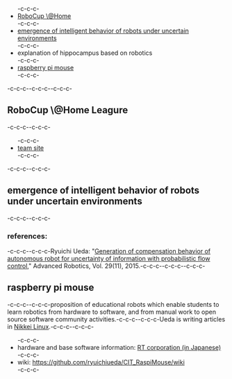 <ul>-c-c-c- <li><a href="#robocup">RoboCup \@Home</a></li>-c-c-c- <li><a href="#pfc">emergence of intelligent behavior of robots under uncertain environments</a></li>-c-c-c- <li>explanation of hippocampus based on robotics</li>-c-c-c- <li><a href="#raspimouse">raspberry pi mouse</a></li>-c-c-c-</ul>-c-c-c--c-c-c--c-c-c-<h2 id="robocup">RoboCup \@Home Leagure</h2>-c-c-c--c-c-c-<ul>-c-c-c- <li><a href="http://at-home.cit-brains.net">team site</a></li>-c-c-c-</ul>-c-c-c--c-c-c-<h2 id="pfc">emergence of intelligent behavior of robots under uncertain environments</h2>-c-c-c--c-c-c-<h3>references:</h3>-c-c-c--c-c-c-Ryuichi Ueda: "<a href="http://www.tandfonline.com/doi/abs/10.1080/01691864.2015.1009943#.Vf1cbp3tmko" target="_blank">Generation of compensation behavior of autonomous robot for uncertainty of information with probabilistic flow control</a>," Advanced Robotics, Vol. 29(11), 2015.-c-c-c--c-c-c--c-c-c-<h2 id="raspimouse">raspberry pi mouse</h2>-c-c-c--c-c-c-proposition of educational robots which enable students to learn robotics from hardware to software, and from manual work to open source software community activities.-c-c-c--c-c-c-Ueda is writing articles in <a href="http://itpro.nikkeibp.co.jp/linux/" target="_blank">Nikkei Linux</a>.-c-c-c--c-c-c-<ul>-c-c-c- <li>hardware and base software information: <a href="http://www.rt-shop.jp/index.php?main_page=product_info&products_id=3201" target="_blank">RT corporation (in Japanese)</a></li>-c-c-c- <li>wiki: <a href="https://github.com/ryuichiueda/CIT_RaspiMouse/wiki" target="_blank">https://github.com/ryuichiueda/CIT_RaspiMouse/wiki</a></li>-c-c-c-</ul>
